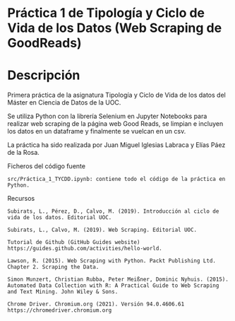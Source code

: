 # Práctica 1 de Tipología y Ciclo de Vida de los Datos (Web Scraping de GoodReads)

# Descripción

Primera práctica de la asignatura Tipología y Ciclo de Vida de los datos del Máster en Ciencia de Datos de la UOC.

Se utiliza Python con la librería Selenium en Jupyter Notebooks para realizar web scraping de la página web Good Reads, se limpian e incluyen los datos en un dataframe y finalmente se vuelcan en un csv.

La práctica ha sido realizada por Juan Miguel Iglesias Labraca y Elías Páez de la Rosa.

Ficheros del código fuente

    src/Práctica_1_TYCDD.ipynb: contiene todo el código de la práctica en Python.
    
Recursos

    Subirats, L., Pérez, D., Calvo, M. (2019). Introducción al ciclo de vida de los datos. Editorial UOC.

    Subirats, L., Calvo, M. (2019). Web Scraping. Editorial UOC.

    Tutorial de Github (GitHub Guides website)
    https://guides.github.com/activities/hello-world.

    Lawson, R. (2015). Web Scraping with Python. Packt Publishing Ltd. Chapter 2. Scraping the Data.

    Simon Munzert, Christian Rubba, Peter Meißner, Dominic Nyhuis. (2015). Automated Data Collection with R: A Practical Guide to Web Scraping and Text Mining. John Wiley & Sons.

    Chrome Driver. Chromium.org (2021). Versión 94.0.4606.61
    https://chromedriver.chromium.org


